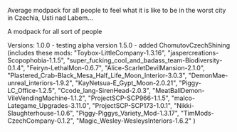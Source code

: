 Average modpack for all people to feel what it is like to be in the worst city in Czechia, Usti nad Labem...

A modpack for all sort of people

Versions:
1.0.0 - testing alpha version
1.5.0 - added ChomutovCzechShining 
(includes these mods: 
"Toybox-LittleCompany-1.3.16",
"jaspercreations-Scopophobia-1.1.5",
"super_fucking_cool_and_badass_team-Biodiversity-0.1.4",
"Feiryn-LethalMon-0.6.7",
"Alice-ScarletDevilMansion-2.1.0",
"Plastered_Crab-Black_Mesa_Half_Life_Moon_Interior-3.0.3",
"DemonMae-unreal_interiors-1.9.2",
"KayNetsua-E_Gypt_Moon-2.0.21",
"Piggy-LC_Office-1.2.5",
"Ccode_lang-SirenHead-2.0.3",
"MeatBallDemon-VileVendingMachine-1.1.2",
"ProjectSCP-SCP966-1.1.5",
"malco-Lategame_Upgrades-3.11.0",
"ProjectSCP-SCP173-1.0.1",
"Nikki-Slaughterhouse-1.0.6",
"Piggy-Piggys_Variety_Mod-1.3.17",
"TimMods-CzechCompany-0.1.2",
"Magic_Wesley-WesleysInteriors-1.6.2"
)
